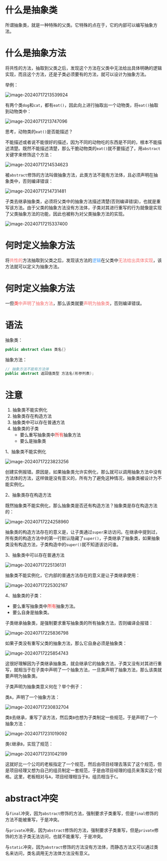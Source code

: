 # 什么是抽象类

所谓抽象类，就是一种特殊的父类。它特殊的点在于，它的内部可以编写抽象方法。



# 什么是抽象方法

将共性的方法，抽取到父类之后，发现这个方法在父类中无法给出具体明确的逻辑实现，而且这个方法，还是子类必须要有的方法，就可以设计为抽象方法。

举例：

![image-20240717213539924](assets/image-20240717213539924.png)

有两个类`dog`和`cat`，都有`eat()`，因此向上进行抽取出一个动物类，将`eat()`抽取到动物类中：

![image-20240717213747096](assets/image-20240717213747096.png)

思考，动物类的`eat()`是否能描述？

不能描述或者说不能很好的描述，因为不同的动物吃的东西是不同的，根本不能描述清楚。既然不能描述清楚，那么干脆动物类的`eat()`就不要描述了，用`abstract`关键字来修饰这个方法：

![image-20240717214534623](assets/image-20240717214534623.png)

被`abstract`修饰的方法叫做抽象方法，此类方法不能有方法体，且必须声明在抽象类中，否则编译错误：

![image-20240717214731481](assets/image-20240717214731481.png)

子类去继承抽象类，必须将父类中的抽象方法描述清楚(否则编译错误)，也就是重写该方法。由于父类的抽象方法没有方法体，子类对其进行重写的行为就像是实现了父类抽象方法的功能，因此也被称为对父类抽象方法的实现。

![image-20240717215337400](assets/image-20240717215337400.png)



# 何时定义抽象方法

将<font color='#F56C6C'>共性的</font>方法抽取到父类之后，发现该方法的<font color='#409EFF'>逻辑</font>在父类中<font color='#F56C6C'>无法给出具体实现</font>，该方法就可以定义为抽象方法。



# 何时定义抽象方法

一但<font color='#F56C6C'>**类**中声明了抽象方法</font>，那么该类就要<font color='#F56C6C'>声明为抽象类</font>，否则编译错误。



# 语法

抽象类：

```java
public abstract class 类名{}
```

抽象方法：

```java
// 抽象方法不能有方法体
public abstract 返回值类型 方法名(形参列表);
```



# 注意

1. 抽象类不能实例化
2. 抽象类存在构造方法
3. 抽象类中可以存在普通方法
4. 抽象类的子类
   - 要么重写抽象类中<font color='#F56C6C'>**所有**</font>抽象方法
   - 要么是抽象类

1、抽象类不能实例化

![image-20240717223823256](assets/image-20240717223823256.png)

创建实例报错。原因是，如果抽象类允许实例化，那么就可以调用抽象方法中没有方法体的方法，这样做是没有意义的，所有为了避免这种情况，抽象类被设计为不能实例化。

2、抽象类存在构造方法

既然抽象类不能实例化，那么抽象类是否还有构造方法？抽象类是存在构造方法的：

![image-20240717224258960](assets/image-20240717224258960.png)

抽象类的构造方法存在的意义是，让子类通过`super`来访访问。在继承中提到过，所有类的构造方法中的第一行默认隐藏了`super()`，子类继承了抽象类，如果抽象类没有构造方法，子类构造中的`super()`就不知道该访问谁。

3、抽象类中可以存在普通方法

![image-20240717225136131](assets/image-20240717225136131.png)

抽象类不能实例化，它内部的普通方法存在的意义是让子类继承使用：

![image-20240717225302167](assets/image-20240717225302167.png)

4、抽象类的子类：

- 要么重写抽象类中<font color='#F56C6C'>**所有**</font>抽象方法。
- 要么自身是抽象类。

子类继承抽象类，是强制要求重写抽象类的所有抽象方法，否则编译会报错：

![image-20240717225836798](assets/image-20240717225836798.png)

如果子类没有重写父类的抽象方法，那么它自身必须是抽象类：

![image-20240717225854743](assets/image-20240717225854743.png)

这很好理解因为子类继承抽象类，就会继承它的抽象方法，子类又没有对其进行重写，就相当于在子类中声明了一个抽象方法，一旦类声明了抽象方法，那么该类就要声明为抽象类。

子类声明为抽象类意义何在？举个例子：

类`A`，声明了一个抽象方法：

![image-20240717230832704](assets/image-20240717230832704.png)

类`B`去继承，重写了该方法，然后类`B`也想为子类制定一些规范，于是声明了一个抽象方法：

![image-20240717231019092](assets/image-20240717231019092.png)

类`C`继承`B`，实现了规范：

![image-20240717231042199](assets/image-20240717231042199.png)

这就好比一个公司的老板指定了一个规范，然后由项目经理去落实了这个规范，但是项目经理又想为自己的组员制定一套规范，于是由项目经理的组员来落实这个规格。这里，老板相对与`A`，项目经理相当于`B`，组员相当于`C`。



# abstract冲突

与`final`冲突，因为`abstract`修饰的方法，强制要求子类重写，但是`final`修饰的方法不能被重写，于是冲突。

与`private`冲突，因为`abstract`修饰的方法，强制要求子类重写，但是`private`修饰的方法子类无法访问，也就不能重写，于是冲突。

与`static`冲突，因为`abstract`修饰的方法没有方法体，而静态方法又可以通过类名来访问，类名调用无方法体方法没有意义。